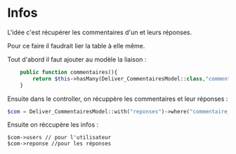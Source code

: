 # Infos

L'idée c'est récupérer les commentaires d'un et leurs réponses.

Pour ce faire il faudrait lier la table à elle même.

Tout d'abord il faut ajouter au modèle la liaison :

```php
    public function commentaires(){
        return $this->hasMany(Deliver_CommentairesModel::class,"commentaire_id","id");
    }
```

Ensuite dans le controller, on récuppère les commentaires et leur réponses :

```php
$com = Deliver_CommentairesModel::with("reponses")->where("commentaire_id", null)->where("projet_id", 1)->get();
```

Ensuite on réccupère les infos :

```vuejs
$com->users // pour l'utilisateur
$com->reponse //pour les réponses
```

